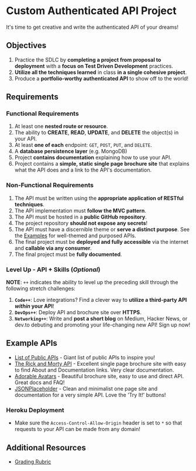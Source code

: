 # Custom Authenticated API Project

It's time to get creative and write the authenticated API of your dreams!

## Objectives

1. Practice the SDLC by **completing a project from proposal to deployment** with a **focus on Test Driven Development** practices.
1. **Utilize all the techniques learned** in class **in a single cohesive project**.
1. Produce a **portfolio-worthy authenticated API** to show off to the world!

## Requirements

### Functional Requirements

1. At least one **nested route or resource**.
1. The ability to **CREATE**, **READ**, **UPDATE**, and **DELETE** the object(s) in your API.
1. At least **one of each** endpoint: `GET`, `POST`, `PUT`, and `DELETE`.
1. A **database persistence layer** (e.g. MongoDB)
1. Project **contains documentation** explaining how to use your API.
1. Project contains a **simple, static single page brochure site** that explains what the API does and a link to the API's documentation.


### Non-Functional Requirements

1. The API must be written using the **appropriate application of RESTful techniques**.
1. The API implementation must **follow the MVC pattern**.
1. The API must be hosted in a **public GitHub repository**.
1. The project repository **should not expose any secrets**!
1. The API must have a discernible theme or **serve a distinct purpose**. See the [Examples](#Examples) for well-themed and purposed APIs.
1. The final project must be **deployed and fully accessible** via the internet and **callable via any consumer**.
1. The final project must be **fully documented**.

### Level Up - API + Skills (_Optional_)

**NOTE**: `++` indicates the ability to level up the preceding skill through the following stretch challenges:

1. **`Code++`**: Love integrations? Find a clever way to **utilize a third-party API _within_ your API**!
1. **`DevOps++`**: Deploy API and brochure site over **HTTPS**.
1. **`Networking++`**: Write and **post a short blog** on Medium, Hacker News, or dev.to debuting and promoting your life-changing new API! Sign up now!

## Example APIs

* [List of Public APIs](https://github.com/toddmotto/public-apis) - Giant list of public APIs to inspire you!
* [The Rick and Morty API](https://rickandmortyapi.com) - Excellent single page brochure site with easy to find About and Documentation links. Very clear documentation.
* [Adorable Avatars](http://avatars.adorable.io) - Beautiful brochure site, easy to use and direct API. Great docs and FAQ!
* [JSONPlaceholder](http://jsonplaceholder.typicode.com) - Clean and minimalist one page site and documentation for a very simple API. Love the 'Try It!' buttons!

### Heroku Deployment

* Make sure the `Access-Control-Allow-Origin` header is set to `*` so that requests to your API can be made from any domain!

## Additional Resources

* [Grading Rubric](custom-api-rubric.md)
